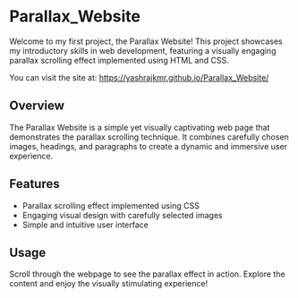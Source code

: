 # Parallax_Website
Welcome to my first project, the Parallax Website! This project showcases my introductory skills in web development, featuring a visually engaging parallax scrolling effect implemented using HTML and CSS.

You can visit the site at:  https://yashrajkmr.github.io/Parallax_Website/

## Overview
The Parallax Website is a simple yet visually captivating web page that demonstrates the parallax scrolling technique. It combines carefully chosen images, headings, and paragraphs to create a dynamic and immersive user experience.

## Features
- Parallax scrolling effect implemented using CSS
- Engaging visual design with carefully selected images
- Simple and intuitive user interface

## Usage
Scroll through the webpage to see the parallax effect in action. Explore the content and enjoy the visually stimulating experience!
